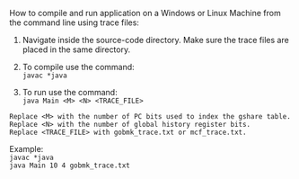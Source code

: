 How to compile and run application on a Windows or Linux Machine from the command line using trace files:<br />

1. Navigate inside the source-code directory. Make sure the trace files are placed in the same directory.  

2. To compile use the command:<br />
`javac *java`

3. To run use the command:<br />
`java Main <M> <N> <TRACE_FILE>`

`Replace <M> with the number of PC bits used to index the gshare table.`<br />
`Replace <N> with the number of global history register bits.`<br />
`Replace <TRACE_FILE> with gobmk_trace.txt or mcf_trace.txt.`<br />

Example:<br /> 
`javac *java`<br />
`java Main 10 4 gobmk_trace.txt`
